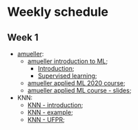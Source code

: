# Weekly schedule

## Week 1
- [amueller](https://github.com/amueller):
    - [amueller introduction to ML](https://github.com/amueller/introduction_to_ml_with_python);
      - [Introduction](https://github.com/amueller/introduction_to_ml_with_python/blob/master/01-introduction.ipynb);
      - [Supervised learning](https://github.com/amueller/introduction_to_ml_with_python/blob/master/02-supervised-learning.ipynb);
  - [amueller applied ML 2020 course](https://www.youtube.com/playlist?list=PL_pVmAaAnxIRnSw6wiCpSvshFyCREZmlM);
  - [amueller applied ML course - slides](https://amueller.github.io/COMS4995-s20/slides/aml-01-introduction/#1);
- KNN:
  - [KNN - introduction](https://www.youtube.com/watch?v=gJK4fmCvcWY);
  - [KNN - example](https://www.youtube.com/watch?v=zvmbB3315Ko);
  - [KNN - UFPR](https://www.inf.ufpr.br/dagoncalves/IA05.pdf);
  
